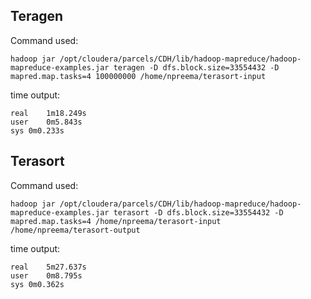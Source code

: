 
Teragen
-------

Command used:
~~~
hadoop jar /opt/cloudera/parcels/CDH/lib/hadoop-mapreduce/hadoop-mapreduce-examples.jar teragen -D dfs.block.size=33554432 -D mapred.map.tasks=4 100000000 /home/npreema/terasort-input
~~~

time output:
~~~
real	1m18.249s
user	0m5.843s
sys	0m0.233s
~~~

Terasort
--------

Command used:
~~~
hadoop jar /opt/cloudera/parcels/CDH/lib/hadoop-mapreduce/hadoop-mapreduce-examples.jar terasort -D dfs.block.size=33554432 -D mapred.map.tasks=4 /home/npreema/terasort-input /home/npreema/terasort-output
~~~

time output:
~~~
real	5m27.637s
user	0m8.795s
sys	0m0.362s
~~~



